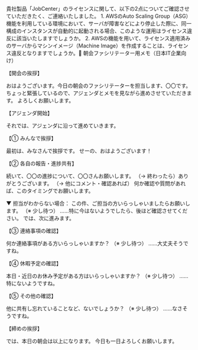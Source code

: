貴社製品「JobCenter」のライセンスに関して、以下の2点についてご確認させていただきたく、ご連絡いたしました。
	1.	AWSのAuto Scaling Group（ASG）機能を利用している環境において、サーバが障害などにより停止した際に、同一構成のインスタンスが自動的に起動される場合、このような運用はライセンス違反に該当いたしますでしょうか。
	2.	AWSの機能を用いて、ライセンス適用済みのサーバからマシンイメージ（Machine Image）を作成することは、ライセンス違反となりますでしょうか。🌅 朝会ファシリテーター用メモ（日本IT企業向け）

【開会の挨拶】

おはようございます。今日の朝会のファシリテーターを担当します、〇〇です。
ちょっと緊張しているので、アジェンダとメモを見ながら進めさせていただきます。
よろしくお願いします。

【アジェンダ開始】

それでは、アジェンダに沿って進めていきます。

【① みんなで挨拶】

最初は、みなさんで挨拶です。
せーの、おはようございます！

【② 各自の報告・進捗共有】

続いて、〇〇の進捗について、〇〇さんお願いします。
（→ 終わったら）ありがとうございます。
（→ 他にコメント・確認あれば）
何か確認や質問があれば、このタイミングでお願いします。

▼ 担当がわからない場合：
この件、ご担当の方いらっしゃいましたらお願いします。
（※ 少し待つ）
……特に今はないようでしたら、後ほど確認させてください。
では、次に進みます。

【③ 連絡事項の確認】

何か連絡事項がある方いらっしゃいますか？
（※ 少し待つ）
……大丈夫そうですね。

【④ 休暇予定の確認】

本日・近日のお休み予定がある方はいらっしゃいますか？
（※ 少し待つ）
……特にないようですね。

【⑤ その他の確認】

他に共有し忘れていることなど、ないでしょうか？
（※ 少し待つ）
……なさそうですね。

【締めの挨拶】

では、本日の朝会は以上になります。
今日も一日よろしくお願いします。
